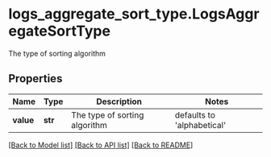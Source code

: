 # logs_aggregate_sort_type.LogsAggregateSortType

The type of sorting algorithm
## Properties
Name | Type | Description | Notes
------------ | ------------- | ------------- | -------------
**value** | **str** | The type of sorting algorithm | defaults to 'alphabetical'

[[Back to Model list]](README.md#documentation-for-models) [[Back to API list]](README.md#documentation-for-api-endpoints) [[Back to README]](README.md)


